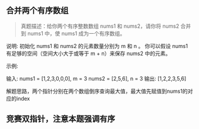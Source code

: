 ## 合并两个有序数组
> 真题描述：给你两个有序整数数组 nums1 和 nums2，请你将 nums2 合并到 nums1 中，使 nums1 成为一个有序数组。

说明: 初始化 nums1 和 nums2 的元素数量分别为 m 和 n 。 你可以假设 nums1 有足够的空间（空间大小大于或等于 m + n）来保存 nums2 中的元素。

示例:

输入: nums1 = [1,2,3,0,0,0], m = 3 nums2 = [2,5,6], n = 3 输出: [1,2,2,3,5,6]




解题思路，两个指针分别在两个数组倒序查询最大值，最大值先赋值到nums1的对应的index

## 竞赛双指针，注意本题强调有序